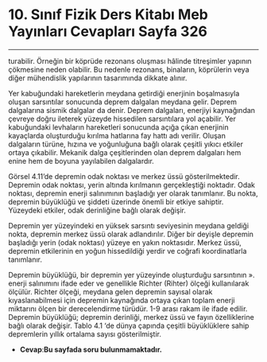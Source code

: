 # 10. Sınıf Fizik Ders Kitabı Meb Yayınları Cevapları Sayfa 326

---

turabilir. Örneğin bir köprüde rezonans oluşması hâlinde titreşimler yapının çökmesine neden olabilir. Bu nedenle rezonans, binaların, köprülerin veya diğer mühendislik yapılarının tasarımında dikkate alınır.

 Yer kabuğundaki hareketlerin meydana getirdiği enerjinin boşalmasıyla oluşan sarsıntılar sonucunda deprem dalgalan meydana gelir. Deprem dalgalarına sismik dalgalar da denir. Deprem dalgaları, enerjiyi kaynağından çevreye doğru ileterek yüzeyde hissedilen sarsıntılara yol açabilir. Yer kabuğundaki levhaların hareketleri sonucunda açığa çıkan enerjinin kayaçlarda oluşturduğu kırılma hatlarına fay hattı adı verilir. Oluşan dalgaların türüne, hızına ve yoğunluğuna bağlı olarak çeşitli yıkıcı etkiler ortaya çıkabilir. Mekanik dalga çeşitlerinden olan deprem dalgaları hem enine hem de boyuna yayılabilen dalgalardır.

Görsel 4.11’de depremin odak noktası ve merkez üssü gösterilmektedir. Depremin odak noktası, yerin altında kırılmanın gerçekleştiği noktadır. Odak noktası, depremin enerji salınımının başladığı yer olarak tanımlanır. Bu nokta, depremin büyüklüğü ve şiddeti üzerinde önemli bir etkiye sahiptir. Yüzeydeki etkiler, odak derinliğine bağlı olarak değişir.

Depremin yer yüzeyindeki en yüksek sarsıntı seviyesinin meydana geldiği nokta, depremin merkez üssü olarak adlandırılır. Diğer bir deyişle depremin başladığı yerin (odak noktası) yüzeye en yakın noktasıdır. Merkez üssü, depremin etkilerinin en yoğun hissedildiği yerdir ve coğrafi koordinatlarla tanımlanır.

Depremin büyüklüğü, bir depremin yer yüzeyinde oluşturduğu sarsıntının ». enerji salınımını ifade eder ve genellikle Richter (Rihter) ölçeği kullanılarak ölçülür. Richter ölçeği, meydana gelen depremin sayısal olarak kıyaslanabilmesi için depremin kaynağında ortaya çıkan toplam enerji miktarını ölçen bir derecelendirme türüdür. 1-9 arası rakam ile ifade edilir. Depremin büyüklüğü; depremin derinliği, merkez üssü ve fayın özelliklerine bağlı olarak değişir. Tablo 4.1 ‘de dünya çapında çeşitli büyüklüklere sahip depremlerin yıllık ortalama sayısı gösterilmiştir.

-   **Cevap**:**Bu sayfada soru bulunmamaktadır.**